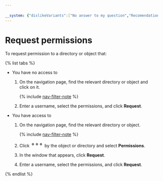 ```yaml
---

__system: {"dislikeVariants":["No answer to my question","Recomendations didn't help","The content doesn't match title","Other"]}
---
```

# Request permissions

To request permission to a directory or object that:

{% list tabs %}

- You have no access to

    1. On the navigation page, find the relevant directory or object and click on it.

        {% include [nav-filter-note](../../../_includes/datalens/datalens-nav-filter-note.md) %}

    1. Enter a username, select the permissions, and click **Request**.

- You have access to

    1. On the navigation page, find the relevant directory or object.

        {% include [nav-filter-note](../../../_includes/datalens/datalens-nav-filter-note.md) %}

    1. Click ![image](../../../_assets/datalens/horizontal-ellipsis.svg) by the object or directory and select **Permissions**.

    1. In the window that appears, click **Request**.

    1. Enter a username, select the permissions, and click **Request**.

{% endlist %}

